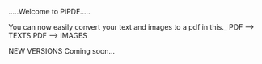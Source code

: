 .....Welcome to PiPDF.....

You can now easily convert your text and images to a pdf in this.\_
PDF --> TEXTS
PDF --> IMAGES

NEW VERSIONS Coming soon...
